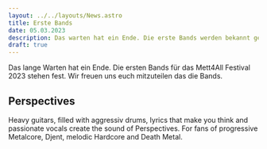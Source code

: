 ```yaml
---
layout: ../../layouts/News.astro
title: Erste Bands
date: 05.03.2023
description: Das warten hat ein Ende. Die erste Bands werden bekannt gegeben. Um wen es sich handelt erfahrt ihr hier.
draft: true
---
```


Das lange Warten hat ein Ende. Die ersten Bands für das Mett4All Festival 2023 stehen fest. Wir freuen uns euch mitzuteilen das die Bands. 

## Perspectives

Heavy guitars, filled with aggressiv drums, lyrics that make you think and passionate vocals create the sound of Perspectives. For fans of progressive Metalcore, Djent, melodic Hardcore and Death Metal.